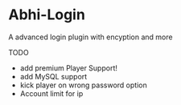 # Abhi-Login
A advanced login plugin with encyption and more

TODO
- add premium Player Support!
- add MySQL support
- kick player on wrong password option
- Account limit for ip
